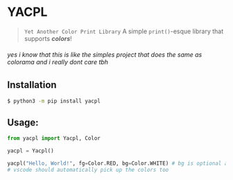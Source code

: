 # YACPL

> `Yet Another Color Print Library` A simple `print()`-esque library that supports ***colors***!

###### yes i know that this is like the simples project that does the same as colorama and i really dont care tbh

## Installation

```bash
$ python3 -m pip install yacpl
```

## Usage:

```python
from yacpl import Yacpl, Color

yacpl = Yacpl()

yacpl("Hello, World!", fg=Color.RED, bg=Color.WHITE) # bg is optional as it defaults to `Color.BLACK`
# vscode should automatically pick up the colors too
```
